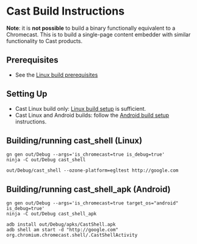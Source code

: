 # Cast Build Instructions

**Note**: it is **not possible** to build a binary functionally
equivalent to a Chromecast. This is to build a single-page content
embedder with similar functionality to Cast products.

## Prerequisites

*   See the [Linux build prerequisites](https://chromium.googlesource.com/chromium/src/+/master/docs/linux_build_instructions_prerequisites.md)

## Setting Up

*   Cast Linux build only: [Linux build
    setup](https://chromium.googlesource.com/chromium/src/+/master/docs/linux_build_instructions.md)
    is sufficient.
*   Cast Linux and Android builds: follow the [Android build
    setup](https://www.chromium.org/developers/how-tos/android-build-instructions)
    instructions.

## Building/running cast\_shell (Linux)

```shell
gn gen out/Debug --args='is_chromecast=true is_debug=true'
ninja -C out/Debug cast_shell
```

```shell
out/Debug/cast_shell --ozone-platform=egltest http://google.com
```

## Building/running cast\_shell\_apk (Android)

```shell
gn gen out/Debug --args='is_chromecast=true target_os="android" is_debug=true'
ninja -C out/Debug cast_shell_apk
```

```shell
adb install out/Debug/apks/CastShell.apk
adb shell am start -d "http://google.com" org.chromium.chromecast.shell/.CastShellActivity
```